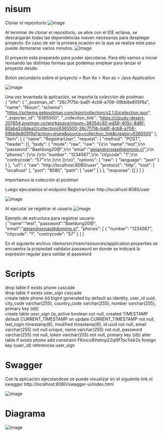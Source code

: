 # nisum

Clonar el repositorio 
![image](https://github.com/alerojaslopenza/nisum/assets/39816424/4fea3df0-ac18-45cb-addb-e9ee5a2cb857)


Al terminar de clonar el repositorio, se abre con el IDE eclipse, se descargarán todas las dependencias maven necesarias para desplegar proyecto. En caso de ser la primera ocasión en la que se realiza este paso puede demorarse varios minutos.
![image](https://github.com/alerojaslopenza/nisum/assets/39816424/e439cfe7-361d-4cbb-ba19-6e10fa13a378)

El proyecto esta preparado para poder ejecutarse. Para ello vamos a iniciar revisando las distintas formas que podemos emplear para lanzar el proyecto desde:

Botón secundario sobre el proyecto > Run As > Run as > Java Application

![image](https://github.com/alerojaslopenza/nisum/assets/39816424/4d6bcb93-965f-4bab-9d83-b41127f15e7b)

Una vez levantada la aplicación, se importa la colección de postman   
{
	"info": {
		"_postman_id": "26c7f75b-ba6f-4cb8-a706-09bb8e805f9a",
		"name": "Nisum",
		"schema": "https://schema.getpostman.com/json/collection/v2.1.0/collection.json",
		"_exporter_id": "6365500",
		"_collection_link": "https://cloudy-desert-207854.postman.co/workspace/nisum~38354c92-ed59-405c-8d6f-80abe2c6dea2/collection/6365500-26c7f75b-ba6f-4cb8-a706-09bb8e805f9a?action=share&source=collection_link&creator=6365500"
	},
	"item": [
		{
			"name": "RegistrarUser",
			"request": {
				"method": "POST",
				"header": [],
				"body": {
					"mode": "raw",
					"raw": "{\r\n    \"name\":\"test\",\r\n    \"password\":\"Baeldung20@\",\r\n    \"email\":\"alejandrorojas@dominio.cl\",\r\n     \"phones\": [\r\n                    {\r\n                    \"number\": \"1234567\",\r\n                    \"citycode\": \"1\",\r\n                    \"contrycode\": \"57\"\r\n                    }\r\n               ]\r\n}",
					"options": {
						"raw": {
							"language": "json"
						}
					}
				},
				"url": {
					"raw": "http://localhost:8080/user",
					"protocol": "http",
					"host": [
						"localhost"
					],
					"port": "8080",
					"path": [
						"user"
					]
				}
			},
			"response": []
		}
	]
}

Importamos la colección al postman

Luego ejecutamos el endpoint RegistrarUser http://localhost:8080/user

![image](https://github.com/alerojaslopenza/nisum/assets/39816424/2a2599ca-8a29-416b-b470-edc373bbc378)

Al ejecutar se registrar el usuario 
![image](https://github.com/alerojaslopenza/nisum/assets/39816424/851ea50e-5a43-42a1-8097-07d628e43cd0)

Ejemplo de estructura para registrar usuario  
{
    "name":"test",
    "password":"Baeldung20@",
    "email":"alejandrorojas@dominio.cl",
     "phones": [
                    {
                    "number": "1234567",
                    "citycode": "1",
                    "contrycode": "57"
                    }
               ]
}

En el siguiente archivo /demo/src/main/resources/application.properties se encuentra la propiedad validator.password en donde se indicará la expresión regular para validar el password

# Scripts

drop table if exists phone cascade  
drop table if exists user_sign cascade   
create table phone (id bigint generated by default as identity, user_id uuid, city_code varchar(255), country_code varchar(255), number varchar(255), primary key (id))  
create table user_sign (is_active boolean not null, created TIMESTAMP default CURRENT_TIMESTAMP on update CURRENT_TIMESTAMP not null, last_login timestamp(6), modified timestamp(6), id uuid not null, email varchar(255) not null unique, name varchar(255) not null, password varchar(255) not null, token varchar(255) not null, primary key (id))
alter table if exists phone add constraint FKmco8ihetnp22ql9f7pc1rkk2s foreign key (user_id) references user_sign  

# Swagger
Con la aplicación ejecutandose se puede visualizar en el siguiente link el swagger http://localhost:8080/swagger-ui/index.html

![image](https://github.com/alerojaslopenza/nisum/assets/39816424/3719d151-8f0d-4511-8a5a-cef352e110bb)

# Diagrama
![image](https://github.com/alerojaslopenza/nisum/assets/39816424/3ce9211c-70b4-4267-8859-095af2999f79)



